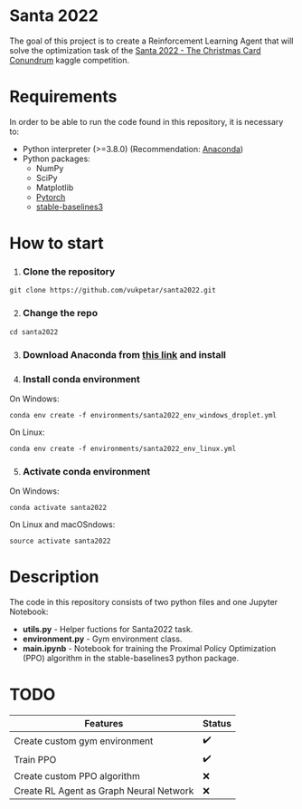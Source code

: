 # Santa 2022
The goal of this project is to create a Reinforcement Learning Agent that will solve the optimization task of the [Santa 2022 - The Christmas Card Conundrum](https://www.kaggle.com/competitions/santa-2022) kaggle competition.

# Requirements
In order to be able to run the code found in this repository, it is necessary to:
* Python interpreter (>=3.8.0) (Recommendation: [Anaconda](https://www.anaconda.com/products/distribution))
* Python packages:
    * NumPy
    * SciPy
    * Matplotlib
    * [Pytorch](https://pytorch.org/)
    * [stable-baselines3](https://pypi.org/project/stable-baselines3/)

# How to start
1. ### Clone the repository
```
git clone https://github.com/vukpetar/santa2022.git
```
2. ### Change the repo
```
cd santa2022
```
3. ### Download Anaconda from [this link](https://www.anaconda.com/products/distribution) and install
4. ### Install conda environment
On Windows:
```
conda env create -f environments/santa2022_env_windows_droplet.yml
```
On Linux:
```
conda env create -f environments/santa2022_env_linux.yml
```
5. ### Activate conda environment
On Windows:
```
conda activate santa2022
```
On Linux and macOSndows:
```
source activate santa2022
```

# Description

The code in this repository consists of two python files and one Jupyter Notebook:

* **utils.py** - Helper fuctions for Santa2022 task.
* **environment.py** - Gym environment class.
* **main.ipynb** - Notebook for training the Proximal Policy Optimization (PPO) algorithm in the stable-baselines3 python package.

# TODO
| **Features**                             | **Status**         |
| ---------------------------------------- | -------------------|
| Create custom gym environment            | :heavy_check_mark: |
| Train PPO                                | :heavy_check_mark: |
| Create custom PPO algorithm              | :x:                |
| Create RL Agent as Graph Neural Network  | :x:                |